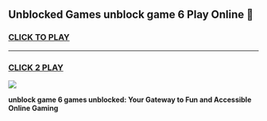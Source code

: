 
## Unblocked Games unblock game 6 Play Online 👋
<h3>
<a href="https://news.freeplayer.one?title=unblock_game_6&ref=17F">CLICK TO PLAY</a></h3>
<hr>

<h3>
<a href="https://news.freeplayer.one?title=unblock_game_6&ref=17F">CLICK 2 PLAY</a>
  
</h3>

<a href="https://news.freeplayer.one?title=unblock_game_6&ref=17F/"><img src="https://clearcache.store/games.png"></a>


**unblock game 6 games unblocked: Your Gateway to Fun and Accessible Online Gaming**
